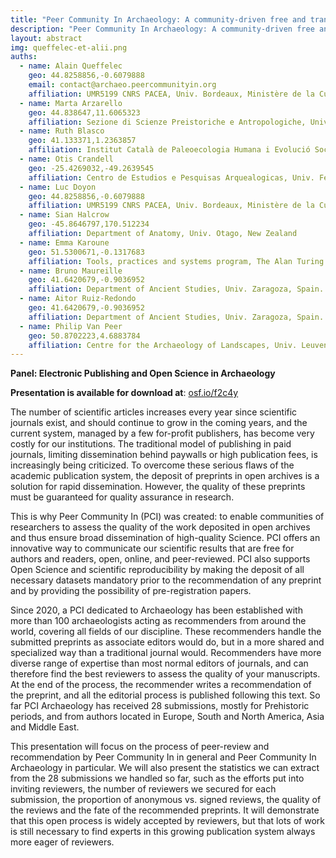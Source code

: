 ```yaml
---
title: "Peer Community In Archaeology: A community-driven free and transparent system for preprints peer-reviewing"
description: "Peer Community In Archaeology: A community-driven free and transparent system for preprints peer-reviewing"
layout: abstract
img: queffelec-et-alii.png
auths:
  - name: Alain Queffelec
    geo: 44.8258856,-0.6079888
    email: contact@archaeo.peercommunityin.org
    affiliation: UMR5199 CNRS PACEA, Univ. Bordeaux, Ministère de la Culture, France
  - name: Marta Arzarello
    geo: 44.838647,11.6065323
    affiliation: Sezione di Scienze Preistoriche e Antropologiche, Univ. Ferrara, Italy.
  - name: Ruth Blasco
    geo: 41.133371,1.2363857
    affiliation: Institut Català de Paleoecologia Humana i Evolució Social (IPHES-CERCA), Spain; Departament d’Història i Història de l’Art, Univ. Rovira i Virgili, Spain
  - name: Otis Crandell
    geo: -25.4269032,-49.2639545
    affiliation: Centro de Estudios e Pesquisas Arquealogicas, Univ. Federal do Parana, Brazil
  - name: Luc Doyon
    geo: 44.8258856,-0.6079888
    affiliation: UMR5199 CNRS PACEA, Univ. Bordeaux, Ministère de la Culture, France; Institute of Cultural Heritage, Shandong University, China
  - name: Sian Halcrow
    geo: -45.8646797,170.512234
    affiliation: Department of Anatomy, Univ. Otago, New Zealand
  - name: Emma Karoune
    geo: 51.5300671,-0.1317683
    affiliation: Tools, practices and systems program, The Alan Turing Institute, United Kingdom 
  - name: Bruno Maureille
    geo: 41.6420679,-0.9036952
    affiliation: Department of Ancient Studies, Univ. Zaragoza, Spain.
  - name: Aitor Ruiz-Redondo
    geo: 41.6420679,-0.9036952
    affiliation: Department of Ancient Studies, Univ. Zaragoza, Spain.
  - name: Philip Van Peer
    geo: 50.8702223,4.6883784
    affiliation: Centre for the Archaeology of Landscapes, Univ. Leuven, Belgium
---
```


**Panel: Electronic Publishing and Open Science in Archaeology**

**Presentation is available for download at**: 
[osf.io/f2c4y](https://osf.io/f2c4y)


The number of scientific articles increases every year since scientific journals exist, and should continue to grow in the coming years, and the current system, managed by a few for-profit publishers, has become very costly for our institutions. The traditional model of publishing in paid journals, limiting dissemination behind paywalls or high publication fees, is increasingly being criticized. To overcome these serious flaws of the academic publication system, the deposit of preprints in open archives is a solution for rapid dissemination. However, the quality of these preprints must be guaranteed for quality assurance in research.

This is why Peer Community In (PCI) was created: to enable communities of researchers to assess the quality of the work deposited in open archives and thus ensure broad dissemination of high-quality Science. PCI offers an innovative way to communicate our scientific results that are free for authors and readers, open, online, and peer-reviewed. PCI also supports Open Science and scientific reproducibility by making the deposit of all necessary datasets mandatory prior to the recommendation of any preprint and by providing the possibility of pre-registration papers.

Since 2020, a PCI dedicated to Archaeology has been established with more than 100 archaeologists acting as recommenders from around the world, covering all fields of our discipline. These recommenders handle the submitted preprints as associate editors would do, but in a more shared and specialized way than a traditional journal would. Recommenders have more diverse range of expertise than most normal editors of journals, and can therefore find the best reviewers to assess the quality of your manuscripts. At the end of the process, the recommender writes a recommendation of the preprint, and all the editorial process is published following this text. So far PCI Archaeology has received 28 submissions, mostly for Prehistoric periods, and from authors located in Europe, South and North America, Asia and Middle East. 

This presentation will focus on the process of peer-review and recommendation by Peer Community In in general and Peer Community In Archaeology in particular. We will also present the statistics we can extract from the 28 submissions we handled so far, such as the efforts put into inviting reviewers, the number of reviewers we secured for each submission, the proportion of anonymous vs. signed reviews, the quality of the reviews and the fate of the recommended preprints. It will demonstrate that this open process is widely accepted by reviewers, but that lots of work is still necessary to find experts in this growing publication system always more eager of reviewers.
